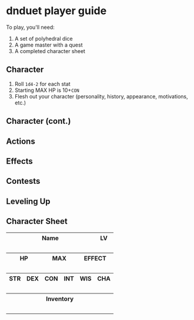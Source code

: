 # dnduet player guide

To play, you'll need:

1. A set of polyhedral dice
2. A game master with a quest
3. A completed character sheet

## Character
1. Roll `1d4-2` for each stat
2. Starting MAX HP is 10+`CON`
3. Flesh out your character (personality, history, appearance, motivations, etc.)

## Character (cont.)


## Actions


## Effects


## Contests


## Leveling Up


## Character Sheet

<table><tr><th colspan="5">Name</th><th>LV</th></tr><tr><td colspan="5">&nbsp;</td><td>&nbsp;</td></tr><tr><th colspan="2">HP</th><th colspan="2">MAX</th><th colspan="2">EFFECT</th></tr><tr><td colspan="2">&nbsp;</td><td colspan="2">&nbsp;</td><td colspan="2">&nbsp;</td></tr><tr><th>STR</th><th>DEX</th><th>CON</th><th>INT</th><th>WIS</th><th>CHA</th></tr><tr><td>&nbsp;</td><td>&nbsp;</td><td>&nbsp;</td><td>&nbsp;</td><td>&nbsp;</td><td>&nbsp;</td></tr><tr><th colspan="6">Inventory</th></tr><tr><td colspan="6">&nbsp;</td></tr></table>
